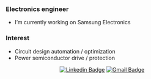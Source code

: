 ### Electronics engineer

- I’m currently working on Samsung Electronics

### Interest

- Circuit design automation / optimization
- Power semiconductor drive / protection

<div align=center>
  
[![Linkedin Badge](https://img.shields.io/badge/-LinkedIn-blue?style=flat-square&logo=Linkedin&logoColor=white&link=https://www.linkedin.com/in/donghoon-park-5013451a6)](https://www.linkedin.com/in/donghoon-park-5013451a6)
[![Gmail Badge](https://img.shields.io/badge/-Gmail-d14836?style=flat-square&logo=Gmail&logoColor=white&link=mailto:donghun94@snu.ac.kr)](mailto:donghun94@snu.ac.kr)
  
</div>
<!--
**DongHoonPark/DongHoonPark** is a ✨ _special_ ✨ repository because its `README.md` (this file) appears on your GitHub profile.

Here are some ideas to get you started:

- 🔭 I’m currently working on ...
- 🌱 I’m currently learning ...
- 👯 I’m looking to collaborate on ...
- 🤔 I’m looking for help with ...
- 💬 Ask me about ...
- 📫 How to reach me: ...
- 😄 Pronouns: ...
- ⚡ Fun fact: ...
-->
